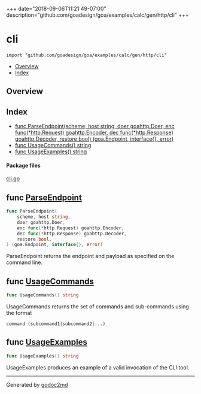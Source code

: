 +++
date="2018-09-06T11:21:49-07:00"
description="github.com/goadesign/goa/examples/calc/gen/http/cli"
+++


# cli
`import "github.com/goadesign/goa/examples/calc/gen/http/cli"`

* [Overview](#pkg-overview)
* [Index](#pkg-index)

## <a name="pkg-overview">Overview</a>



## <a name="pkg-index">Index</a>
* [func ParseEndpoint(scheme, host string, doer goahttp.Doer, enc func(*http.Request) goahttp.Encoder, dec func(*http.Response) goahttp.Decoder, restore bool) (goa.Endpoint, interface{}, error)](#ParseEndpoint)
* [func UsageCommands() string](#UsageCommands)
* [func UsageExamples() string](#UsageExamples)


#### <a name="pkg-files">Package files</a>
[cli.go](/src/github.com/goadesign/goa/examples/calc/gen/http/cli/cli.go) 





## <a name="ParseEndpoint">func</a> [ParseEndpoint](/src/target/cli.go?s=854:1052#L39)
``` go
func ParseEndpoint(
    scheme, host string,
    doer goahttp.Doer,
    enc func(*http.Request) goahttp.Encoder,
    dec func(*http.Response) goahttp.Decoder,
    restore bool,
) (goa.Endpoint, interface{}, error)
```
ParseEndpoint returns the endpoint and payload as specified on the command
line.



## <a name="UsageCommands">func</a> [UsageCommands](/src/target/cli.go?s=510:537#L26)
``` go
func UsageCommands() string
```
UsageCommands returns the set of commands and sub-commands using the format


	command (subcommand1|subcommand2|...)



## <a name="UsageExamples">func</a> [UsageExamples](/src/target/cli.go?s=639:666#L32)
``` go
func UsageExamples() string
```
UsageExamples produces an example of a valid invocation of the CLI tool.








- - -
Generated by [godoc2md](https://godoc.org/github.com/davecheney/godoc2md)
